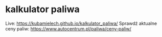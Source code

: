 # kalkulator paliwa
Live: https://kubamielech.github.io/kalkulator_paliwa/
Sprawdź aktualne ceny paliw: https://www.autocentrum.pl/paliwa/ceny-paliw/
